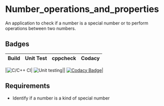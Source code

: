 # Number_operations_and_properties
An application to check if a number is a special number or to perform operations between two numbers.

## Badges
|Build|Unit Test|cppcheck|Codacy|
|:--:|:--:|:--:|:--:|

|![C/C++ CI](https://github.com/99002486/Number_operations_and_properties/workflows/C/C++%20CI/badge.svg)|
![Unit testing](https://github.com/99002486/Number_operations_and_properties/workflows/Unit%20testing/badge.svg)||
[![Codacy Badge](https://app.codacy.com/project/badge/Grade/5425e516f8dc48d2bb32a720129eb51d)](https://www.codacy.com/manual/99002486/Number_operations_and_properties?utm_source=github.com&amp;utm_medium=referral&amp;utm_content=99002486/Number_operations_and_properties&amp;utm_campaign=Badge_Grade)|

## Requirements
- Identify if a number is a kind of special number
